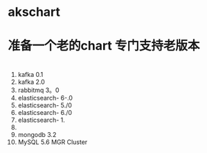 # akschart
# 准备一个老的chart 专门支持老版本
#
1.	kafka               0.1
2.	kafka               2.0
3.	rabbitmq            3。0
4.	elasticsearch-      6-.0
5.	elasticsearch-      5./0
6.	elasticsearch-      6./0
7.	elasticsearch-      1.
8.	
9.	mongodb             3.2
10. MySQL  5.6  MGR Cluster

